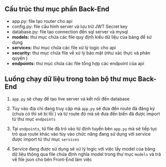 
## Cấu trúc thư mục phần Back-End
- app.py: file tạo router cho api
- config.py: file cấu hình server và lưu trữ JWT Secret key
- database.py: file tạo connection đến sql server và mysql
- **models:** thư mục chứa các file quy định kiểu dữ liệu của bảng để sử dụng
- **services:** thư mục chứa các file xử lý logic cho api
- **security:** thư mục chứa file về xử lý bảo mật (như xác thực và phân quyền )
- **endpoints:** thư mục chứa các file tổng hợp các endpoint của api

## Luồng chạy dữ liệu trong toàn bộ thư mục Back-End

1. `app.py` sẽ chạy để tạo live server và kết nối đến database

2. Tùy vào địa chỉ đang truy cập mà `app.py` sẽ đưa đến route đã đăng ký (chưa có thì sẽ bị lỗi ) và từ route đó mà sẽ đưa đến biến đã được import từ thư mục `endpoints`
3. Tại `endpoints`, từ file đã trỏ vào từ định tuyến bên `app.py` mà sẽ tiếp tục trỏ qua route khác vào tùy vào chức năng đang sử dụng với service được import từ thư mục `services`
4. Service đang được sử dụng sẽ xử lý logic với việc lấy model của bảng dữ liệu thông qua file chứa định nghĩa model trong thư mục `models` và trả về file json cho bên Front-End làm việc

